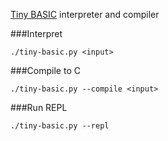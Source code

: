 [Tiny BASIC](https://en.wikipedia.org/wiki/Tiny_BASIC) interpreter and compiler

###Interpret
```
./tiny-basic.py <input>
```

###Compile to C
```
./tiny-basic.py --compile <input>
```

###Run REPL
```
./tiny-basic.py --repl
```

